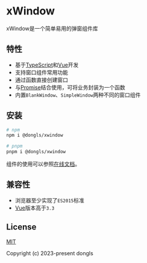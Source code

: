 # xWindow

xWindow是一个简单易用的弹窗组件库

## 特性

- 基于[TypeScript][typescript]和[Vue][vue]开发
- 支持窗口组件常用功能
- 通过函数直接创建窗口
- 与[Promise][promise]结合使用，可将业务封装为一个函数
- 内置`BlankWindow`、`SimpleWindow`两种不同的窗口组件

## 安装

```bash
# npm
npm i @dongls/xwindow

# pnpm
pnpm i @dongls/xwindow
```

组件的使用可以参照[在线文档][doc]。

## 兼容性

- 浏览器至少实现了`ES2015`标准
- [Vue][vue]版本高于`3.3`

## License

[MIT](https://opensource.org/licenses/MIT)

Copyright (c) 2023-present dongls

[vue]: https://github.com/vuejs/core
[doc]: https://dongls.github.io/xWindow/
[typescript]: https://www.typescriptlang.org
[promise]: https://developer.mozilla.org/zh-CN/docs/Web/JavaScript/Reference/Global_Objects/Promise
